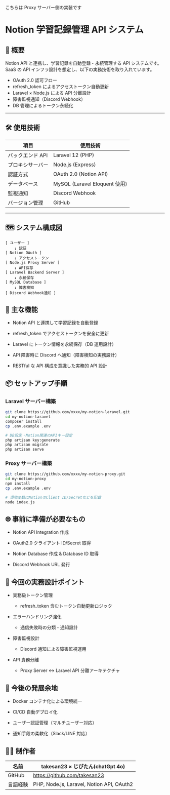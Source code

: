 こちらは Proxy サーバー側の実装です

# Notion 学習記録管理 API システム

## 📌 概要

Notion API と連携し、学習記録を自動登録・永続管理する API システムです。  
SaaS の API インフラ設計を想定し、以下の実務技術を取り入れています。

- OAuth 2.0 認可フロー
- refresh_token によるアクセストークン自動更新
- Laravel × Node.js による API 分離設計
- 障害監視通知（Discord Webhook）
- DB 管理によるトークン永続化

---

## 🛠 使用技術

| 項目             | 使用技術                      |
| ---------------- | ----------------------------- |
| バックエンド API | Laravel 12 (PHP)              |
| プロキシサーバー | Node.js (Express)             |
| 認証方式         | OAuth 2.0 (Notion API)        |
| データベース     | MySQL (Laravel Eloquent 使用) |
| 監視通知         | Discord Webhook               |
| バージョン管理   | GitHub                        |

---

## 🗺 システム構成図

```plaintext
[ ユーザー ]
    ↓ 認証
[ Notion OAuth ]
    ↓ アクセストークン
[ Node.js Proxy Server ]
    ↓ API保存
[ Laravel Backend Server ]
    ↓ 永続保存
[ MySQL Database ]
    ↓ 障害検知
[ Discord Webhook通知 ]
```

## 🚀 主な機能

- Notion API と連携して学習記録を自動登録

- refresh_token でアクセストークンを安全に更新

- Laravel にトークン情報を永続保存（DB 運用設計）

- API 障害時に Discord へ通知（障害検知の実務設計）

- RESTful な API 構成を意識した実務的 API 設計

## 📦 セットアップ手順

### Laravel サーバー構築

```bash
git clone https://github.com/xxxx/my-notion-laravel.git
cd my-notion-laravel
composer install
cp .env.example .env

# DB設定・Notion関連のAPIキー設定
php artisan key:generate
php artisan migrate
php artisan serve
```

### Proxy サーバー構築

```bash
git clone https://github.com/xxxx/my-notion-proxy.git
cd my-notion-proxy
npm install
cp .env.example .env

# 環境変数にNotionのClient ID/Secretなどを記載
node index.js
```

## 🌐 事前に準備が必要なもの

- Notion API Integration 作成

- OAuth2.0 クライアント ID/Secret 取得

- Notion Database 作成 & Database ID 取得

- Discord Webhook URL 発行

## 🎯 今回の実務設計ポイント

- 実務級トークン管理

  - refresh_token 含むトークン自動更新ロジック

- エラーハンドリング強化

  - 通信失敗時の分類・通知設計

- 障害監視設計

  - Discord 通知による障害監視運用

- API 責務分離
  - Proxy Server ↔ Laravel API 分離アーキテクチャ

## 🚀 今後の発展余地

- Docker コンテナ化による環境統一

- CI/CD 自動デプロイ化

- ユーザー認証管理（マルチユーザー対応）

- 通知手段の柔軟化（Slack/LINE 対応）

## 👩‍💻 制作者

| 名前     | takesan23 × じぴたん(chatGpt 4o)          |
| -------- | ----------------------------------------- |
| GitHub   | https://github.com/takesan23              |
| 言語経験 | PHP, Node.js, Laravel, Notion API, OAuth2 |
